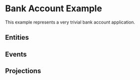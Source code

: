 # Bank Account Example

This example represents a very trivial bank account application.

## Entities

## Events

## Projections